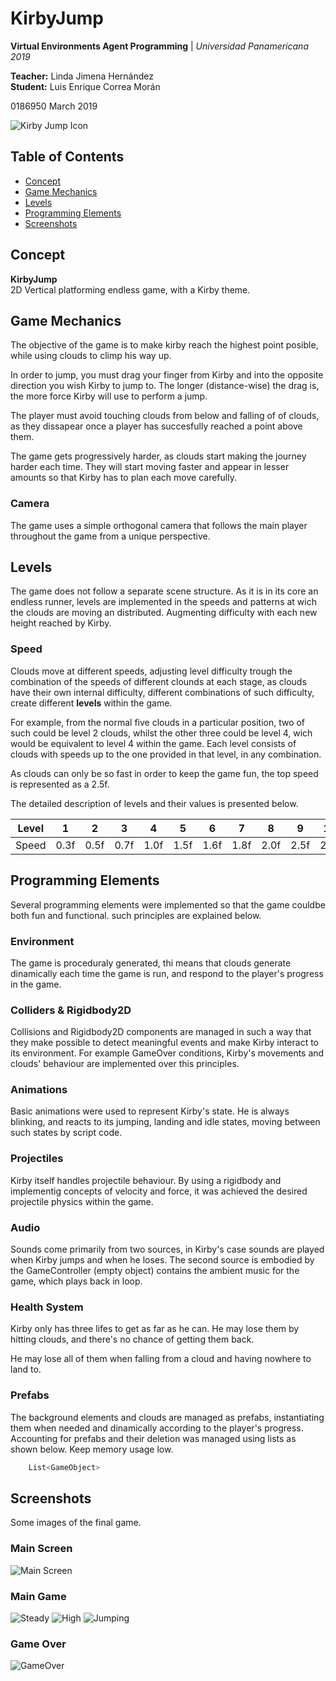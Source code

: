 # KirbyJump

**Virtual Environments Agent Programming** | *Universidad Panamericana 2019*

**Teacher:** Linda Jimena Hernández  
**Student:** Luis Enrique Correa Morán  
  
0186950
March 2019

![Kirby Jump Icon](Assets/Sprites/Icon_256.png)  

## Table of Contents  

* [Concept](#concept)
* [Game Mechanics](#game-mechanics)  
* [Levels](#levels)  
* [Programming Elements](#programming-elements)
* [Screenshots](#screenshots)

## Concept

**KirbyJump**  
2D Vertical platforming endless game, with a Kirby theme.

## Game Mechanics

The objective of the game is to make kirby reach the highest point posible, while using clouds to climp his way up.

In order to jump, you must drag your finger from Kirby and into the opposite direction you wish Kirby to jump to. The longer (distance-wise) the drag is, the more force Kirby will use to perform a jump.

The player must avoid touching clouds from below and falling of of clouds, as they dissapear once a player has succesfully reached a point above them.

The game gets progressively harder, as clouds start making the journey harder each time. They will start moving faster and appear in lesser amounts so that Kirby has to plan each move carefully.

### Camera

The game uses a simple orthogonal camera that follows the main player throughout the game from a unique perspective.

## Levels

The game does not follow a separate scene structure. As it is in its core an endless runner, levels are implemented in the speeds and patterns at wich the clouds are moving an distributed. Augmenting difficulty with each new height reached by Kirby.

### Speed

Clouds move at different speeds, adjusting level difficulty trough the combination of the speeds of different clounds at each stage, as clouds have their own internal difficulty, different combinations of such difficulty, create different **levels** within the game.

For example, from the normal five clouds in a particular position, two of such could be level 2 clouds, whilst the other three could be level 4, wich would be equivalent to level 4 within the game. Each level consists of clouds with speeds up to the one provided in that level, in any combination.

As clouds can only be so fast in order to keep the game fun, the top speed is represented as a 2.5f.

The detailed description of levels and their values is presented below.

| Level | 1    | 2    | 3    | 4    | 5    | 6    | 7    | 8    | 9    | 10   |
|:-----:|------|------|------|------|------|------|------|------|------|------|
| Speed | 0.3f | 0.5f | 0.7f | 1.0f | 1.5f | 1.6f | 1.8f | 2.0f | 2.5f | 2.8f |

## Programming Elements

Several programming elements were implemented so that the game couldbe both fun and functional. such principles are explained below.

### Environment

The game is proceduraly generated, thi means that clouds generate dinamically each time the game is run, and respond to the player's progress in the game.

### Colliders & Rigidbody2D

Collisions and Rigidbody2D components are managed in such a way that they make possible to detect meaningful events and make Kirby interact to its environment. For example GameOver conditions, Kirby's movements and clouds' behaviour are implemented over this principles.

### Animations

Basic animations were used to represent Kirby's state. He is always blinking, and reacts to its jumping, landing and idle states, moving between such states by script code.

### Projectiles

Kirby itself handles projectile behaviour. By using a rigidbody and implementig concepts of velocity and force, it was achieved the desired projectile physics within the game.

### Audio

Sounds come primarily from two sources, in Kirby's case sounds are played when Kirby jumps and when he loses. The second source is embodied by the GameController (empty object) contains the ambient music for the game, which plays back in loop.

### Health System

Kirby only has three lifes to get as far as he can. He may lose them by hitting clouds, and there's no chance of getting them back.

He may lose all of them when falling from a cloud and having nowhere to land to.

### Prefabs

The background elements and clouds are managed as prefabs, instantiating them when needed and dinamically according to the player's progress. Accounting for prefabs and their deletion was managed using lists as shown below. Keep memory usage low.

```csharp
    List<GameObject>
```

## Screenshots

Some images of the final game.

### Main Screen

![Main Screen](Assets/Docs/mainScreen.png)

### Main Game

![Steady](Assets/Docs/gameSteady.png)
![High](Assets/Docs/gameHigh.png)
![Jumping](Assets/Docs/gameJumping.jpg)

### Game Over

![GameOver](Assets/Docs/gameOver.PNG)